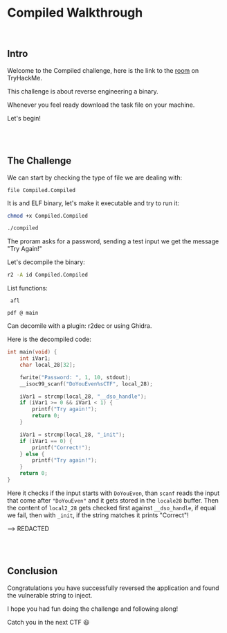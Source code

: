 # Compiled Walkthrough
<br/>

## Intro
Welcome to the Compiled challenge, here is the link to the [room](https://tryhackme.com/room/compiled) on TryHackMe.

This challenge is about reverse engineering a binary.

Whenever you feel ready download the task file on your machine.

Let's begin!

<br/>
<br/>

## The Challenge
We can start by checking the type of file we are dealing with:
```
file Compiled.Compiled
```

It is and ELF binary, let's make it executable and try to run it:
```bash
chmod +x Compiled.Compiled
```

```bash
./compiled
```

The proram asks for a password, sending a test input we get the message "Try Again!"

Let's decompile the binary:
```bash
r2 -A id Compiled.Compiled
```

List functions:
```
 afl
```

```
pdf @ main
```

Can decomile with a plugin: r2dec or using Ghidra. 

Here is the decompiled code:
```c
int main(void) {
    int iVar1;
    char local_28[32];

    fwrite("Password: ", 1, 10, stdout);
    __isoc99_scanf("DoYouEven%sCTF", local_28);

    iVar1 = strcmp(local_28, "__dso_handle");
    if (iVar1 >= 0 && iVar1 < 1) {
        printf("Try again!");
        return 0;
    }

    iVar1 = strcmp(local_28, "_init");
    if (iVar1 == 0) {
        printf("Correct!");
    } else {
        printf("Try again!");
    }
    return 0;
}

```

Here it checks if the input starts with `DoYouEven`, than `scanf` reads the input that come after `"DoYouEven"` and it gets stored in the `locale28` buffer.
Then the content of `local2_28` gets checked first against `__dso_handle`, if equal we fail, then with `_init`, if the string matches it prints "Correct"!

--> REDACTED

<br/>
<br/>

## Conclusion
Congratulations you have successfully reversed the application and found the vulnerable string to inject.

I hope you had fun doing the challenge and following along!

Catch you in the next CTF 😃 
